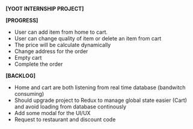 **[YOOT INTERNSHIP PROJECT]**

**[PROGRESS]**
- User can add item from home to cart.
- User can change quality of item or delete an item from cart
- The price will be calculate dynamically
- Change address for the order
- Empty cart
- Complete the order

**[BACKLOG]**
- Home and cart are both listening from real time database (bandwitch consuming)
- Should upgrade project to Redux to manage global state easier (Cart) and avoid loading from database continously
- Add some modal for the UI/UX
- Request to restaurant and discount code
